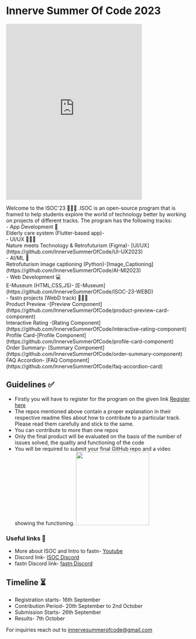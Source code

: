 # Innerve Summer Of Code 2023 
<iframe src="https://giphy.com/embed/j44PPXtxqmlCCfLUbk" width="371" height="480" frameBorder="0" class="giphy-embed" allowFullScreen></iframe><p><a href="https://giphy.com/gifs/ghost-spooky-spoopy-j44PPXtxqmlCCfLUbk"></a></p>
Welcome to the ISOC'23 🎉🎉🎉 .ISOC is an open-source program that is framed to help students explore the world of technology better by working on projects of different tracks. The program has the following tracks:<br/>
- App Development 📱<br/>
  Elderly care system (Flutter-based app)-<br/>
- UI/UX 👩🏻‍🎨<br/>
  Nature meets Technology & Retrofuturism (Figma)- [UI/UX](https://github.com/InnerveSummerOfCode/UI-UX2023)<br/>
- AI/ML 🤖<br/>
  Retrofuturism image captioning (Python)-[Image_Captioning](https://github.com/InnerveSummerOfCode/AI-Ml2023)<br/>
- Web Development 💻<br/>
  E-Museum (HTML,CSS,JS)- [E-Museum](https://github.com/InnerveSummerOfCode/ISOC-23-WEBD)<br/>
- fastn projects (WebD track) 🧑🏻‍💻<br/>
  Product Preview -[Preview Component](https://github.com/InnerveSummerOfCode/product-preview-card-component)<br/>
  Interactive Rating -[Rating Component](https://github.com/InnerveSummerOfCode/interactive-rating-component)<br/>
  Profile Card-[Profile Component](https://github.com/InnerveSummerOfCode/profile-card-component)<br/>
  Order Summary- [Summary Component](https://github.com/InnerveSummerOfCode/order-summary-component)<br/>
  FAQ Accordion- [FAQ Component](https://github.com/InnerveSummerOfCode/faq-accordion-card)<br/>


  
## Guidelines ✅
- Firstly you will have to register for the program on the given link [Register here](https://docs.google.com/forms/d/e/1FAIpQLSdIkA6eotbBwu2SB0x-zDj-5ZtCd3bspMabdpqiVZVkk2WA0w/viewform)<br/>
- The repos mentioned above contain a proper explanation in their respective readme files about how to contribute to a particular track. Please read them carefully and stick to the same.<br/>
- You can contribute to more than one repos<br/>
- Only the final product will be evaluated on the basis of the number of issues solved, the quality and functioning of the code<br/>
- You will be required to submit your final GitHub repo and a video showing the functioning. <img src="https://giphy.com/stickers/code-creating-rockd-hqU2KkjW5bE2v2Z7Q2" width="200"/>


### Useful links 🔗

- More about ISOC and Intro to fastn- [Youtube](https://www.youtube.com/watch?v=_u3fcOb5CcA)<br/>
- Discord link- [ISOC Discord](https://discord.gg/vXwBDzba)<br/>
- fastn Discord link- [fastn Discord](https://discord.gg/5fbzyPCK)<br/>

## Timeline ⏳
- Registration starts- 16th September<br/>
- Contribution Period- 20th September to 2nd October<br/>
- Submission Starts- 26th September<br/>
- Results- 7th October<br/>

For inquiries reach out to innervesummerofcode@gmail.com

